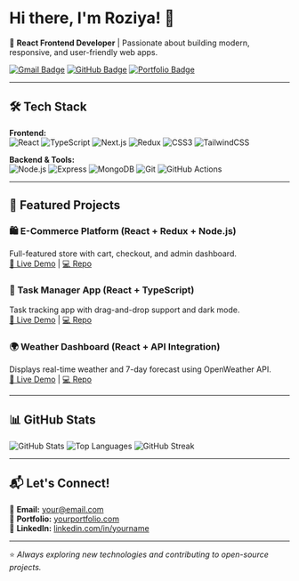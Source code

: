 # Hi there, I'm Roziya! 👋  
🚀 **React Frontend Developer** | Passionate about building modern, responsive, and user-friendly web apps.  

[![Gmail Badge](https://img.shields.io/badge/-Gmail-D14836?style=flat&logo=Gmail&logoColor=white)](mailto:your@email.com)
[![GitHub Badge](https://img.shields.io/badge/-GitHub-181717?style=flat&logo=github&logoColor=white)](https://github.com/TukhtayevaRoziya)
[![Portfolio Badge](https://img.shields.io/badge/-Portfolio-000?style=flat&logo=vercel&logoColor=white)](https://yourportfolio.com)

---

## 🛠 Tech Stack
**Frontend:**  
![React](https://img.shields.io/badge/React-61DAFB?style=flat&logo=react&logoColor=black)
![TypeScript](https://img.shields.io/badge/TypeScript-007ACC?style=flat&logo=typescript&logoColor=white)
![Next.js](https://img.shields.io/badge/Next.js-000000?style=flat&logo=nextdotjs&logoColor=white)
![Redux](https://img.shields.io/badge/Redux-764ABC?style=flat&logo=redux&logoColor=white)
![CSS3](https://img.shields.io/badge/CSS-1572B6?style=flat&logo=css3&logoColor=white)
![TailwindCSS](https://img.shields.io/badge/Tailwind-38B2AC?style=flat&logo=tailwind-css&logoColor=white)

**Backend & Tools:**  
![Node.js](https://img.shields.io/badge/Node.js-339933?style=flat&logo=node.js&logoColor=white)
![Express](https://img.shields.io/badge/Express-000000?style=flat&logo=express&logoColor=white)
![MongoDB](https://img.shields.io/badge/MongoDB-47A248?style=flat&logo=mongodb&logoColor=white)
![Git](https://img.shields.io/badge/Git-F05032?style=flat&logo=git&logoColor=white)
![GitHub Actions](https://img.shields.io/badge/GitHub%20Actions-2088FF?style=flat&logo=github-actions&logoColor=white)

---

## 📌 Featured Projects
### 🛍 E-Commerce Platform (React + Redux + Node.js)  
Full-featured store with cart, checkout, and admin dashboard.  
[🔗 Live Demo](#) | [💻 Repo](#)  

### 📅 Task Manager App (React + TypeScript)  
Task tracking app with drag-and-drop support and dark mode.  
[🔗 Live Demo](#) | [💻 Repo](#)  

### 🌍 Weather Dashboard (React + API Integration)  
Displays real-time weather and 7-day forecast using OpenWeather API.  
[🔗 Live Demo](#) | [💻 Repo](#)  

---

## 📊 GitHub Stats
![GitHub Stats](https://github-readme-stats.vercel.app/api?username=TukhtayevaRoziya&show_icons=true&theme=radical) 
![Top Languages](https://github-readme-stats.vercel.app/api/top-langs/?username=TukhtayevaRoziya&layout=compact&theme=radical) 
![GitHub Streak](https://streak-stats.demolab.com/?user=TukhtayevaRoziya&theme=radical)  

---

## 📬 Let's Connect!
💌 **Email:** your@email.com  
💼 **Portfolio:** [yourportfolio.com](#)  
📱 **LinkedIn:** [linkedin.com/in/yourname](#)  

---

⭐ *Always exploring new technologies and contributing to open-source projects.*
